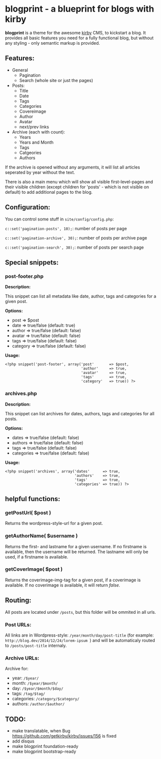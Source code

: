# blogprint - a blueprint for blogs with kirby

**blogprint** is a theme for the awesome [kirby](http://getkirby.com/) CMS, to kickstart a blog. It provides all basic features you need for a fully functional blog, but without any styling - only semantic markup is provided.

## Features:
- General
  - Pagination
  - Search (whole site or just the pages)
- Posts:
  - Title
  - Date
  - Tags
  - Categories
  - Covereimage
  - Author
  - Avatar
  - next/prev links
- Archive (each with count):
  - Years
  - Years and Month
  - Tags
  - Catgeories
  - Authors

If the archive is opened without any arguments, it will list all articles seperated by year without the text.

There is also a main menu which will show all visible first-level-pages and their visible children (except children for 'posts' - which is not visible on default) to add additional pages to the blog.

## Configuration:

You can control some stuff in ```site/config/config.php```:

```c::set('pagination-posts', 10);```: number of posts per page


```c::set('pagination-archive', 30);```: number of posts per archive page


```c::set('pagination-search', 30);```: number of posts per search page


## Special snippets:

### post-footer.php

**Description:**

This snippet can list all metadata like date, author, tags and categories for a given post.

**Options:**

- post      => $post
- date      => true/false (default: true)
- author    => true/false (default: false)
- avatar    => true/false (default: false)
- tags      => true/false (default: false)
- category  => true/false (default: false)

**Usage:**

```
<?php snippet('post-footer', array('post'       => $post,
                                   'author'     => true,
                                   'avatar'     => true,
                                   'tags'       => true,
                                   'category'   => true)) ?>
```

### archives.php

**Description:**

This snippet can list archives for dates, authors, tags and categories for all posts.

**Options:**

- dates       => true/false (default: false)
- authors     => true/false (default: false)
- tags        => true/false (default: false)
- categories  => true/false (default: false)

**Usage:**

```
<?php snippet('archives', array('dates'      => true,
                                'authors'    => true,
                                'tags'       => true,
                                'categories' => true)) ?>
```

## helpful functions:

### getPostUrl( $post )

Returns the wordpress-style-url for a given post.

### getAuthorName( $username )

Returns the first- and lastname for a given username.
If no firstname is available, then the username will be returned.
The lastname will only be used, if a firstname is available.

### getCoverImage( $post )

Returns the coverimage-img-tag for a given post, if a coverimage is available.
If no coverimage is available, it will return *false*.

## Routing:

All posts are located under ```/posts```, but this folder will be ommited in all urls.

### Post URLs:
All links are in Wordpress-style: ```/year/month/day/post-title``` (for example: ```http://blog.dev/2014/12/24/lorem-ipsum ```) and will be automaticaly routed to ```/posts/post-title``` internaly.

### Archive URLs:

Archive for:

- year: ```/$year/```
- month: ```/$year/$month/```
- day: ```/$year/$month/$day/```
- tags: ```/tag/$tag/```
- categories: ```/category/$category/```
- authors: ```/author/$author/```

## TODO:

- make translatable, when Bug https://github.com/getkirby/kirby/issues/156 is fixed
- add disqus
- make blogprint foundation-ready
- make blogprint bootstrap-ready
